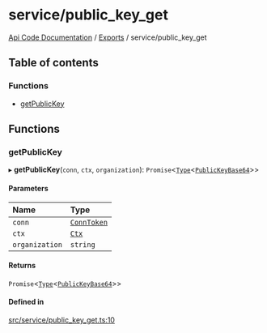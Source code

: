 # service/public\_key\_get
 
[Api Code Documentation](../README.md) / [Exports](../modules.md) / service/public\_key\_get

## Table of contents

### Functions

- [getPublicKey](service_public_key_get.md#getpublickey)

## Functions

### getPublicKey

▸ **getPublicKey**(`conn`, `ctx`, `organization`): `Promise`\<[`Type`](result.md#type)\<[`PublicKeyBase64`](service_domain_organization_public_key.md#publickeybase64)\>\>

#### Parameters

| Name | Type |
| :------ | :------ |
| `conn` | [`ConnToken`](service_conn.md#conntoken) |
| `ctx` | [`Ctx`](../interfaces/lib_ctx.Ctx.md) |
| `organization` | `string` |

#### Returns

`Promise`\<[`Type`](result.md#type)\<[`PublicKeyBase64`](service_domain_organization_public_key.md#publickeybase64)\>\>

#### Defined in

[src/service/public_key_get.ts:10](https://github.com/openkfw/TruBudget/blob/648f2bb/api/src/service/public_key_get.ts#L10)
